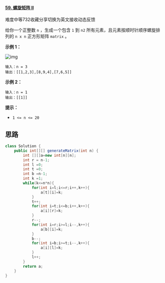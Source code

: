 #### [59. 螺旋矩阵 II](https://leetcode.cn/problems/spiral-matrix-ii/)

难度中等732收藏分享切换为英文接收动态反馈

给你一个正整数 `n` ，生成一个包含 `1` 到 `n2` 所有元素，且元素按顺时针顺序螺旋排列的 `n x n` 正方形矩阵 `matrix` 。

 

**示例 1：**

![img](https://assets.leetcode.com/uploads/2020/11/13/spiraln.jpg)

```
输入：n = 3
输出：[[1,2,3],[8,9,4],[7,6,5]]
```

**示例 2：**

```
输入：n = 1
输出：[[1]]
```

 

**提示：**

- `1 <= n <= 20`

## 思路

```java
class Solution {
    public int[][] generateMatrix(int n) {
        int [][]a=new int[n][n];
        int r = n-1;
        int l =0;
        int t =0;
        int b =n-1;
        int k =1;
        while(k<=n*n){
            for(int i=l;i<=r;i++,k++){
                a[t][i]=k;
            }
            t++;
            for(int i=t;i<=b;i++,k++){
                a[i][r]=k;
            }
            r--;
            for(int i=r;i>=l;i--,k++){
                a[b][i]=k;
            }
            b--;
            for(int i=b;i>=t;i--,k++){
                a[i][l]=k;
            }
            l++;
        }
        return a;
    }
}
```